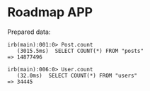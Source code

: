 # Roadmap APP

Prepared data:

~~~
irb(main):001:0> Post.count
   (3015.5ms)  SELECT COUNT(*) FROM "posts"
=> 14877496

irb(main):006:0> User.count
   (32.0ms)  SELECT COUNT(*) FROM "users"
=> 34445
~~~
